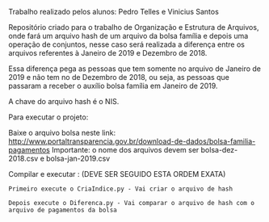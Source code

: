 Trabalho realizado pelos alunos: Pedro Telles e Vinicius Santos

Repositório criado para o trabalho de Organização e Estrutura de Arquivos, onde fará um arquivo hash de um arquivo da bolsa família e depois uma operação de conjuntos, nesse caso será realizada a diferença entre os arquivos referentes à Janeiro de 2019 e Dezembro de 2018.

Essa diferença pega as pessoas que tem somente no arquivo de Janeiro de 2019 e não tem no de Dezembro de 2018, ou seja, as pessoas que passaram a receber o auxílio bolsa família em Janeiro de 2019.

A chave do arquivo hash é o NIS.

Para executar o projeto:

  Baixe o arquivo bolsa neste link: http://www.portaltransparencia.gov.br/download-de-dados/bolsa-familia-pagamentos
  Importante: o nome dos arquivos devem ser bolsa-dez-2018.csv e bolsa-jan-2019.csv

  Compilar e executar : (DEVE SER SEGUIDO ESTA ORDEM EXATA)

    Primeiro execute o CriaIndice.py - Vai criar o arquivo de hash

    Depois execute o Diferenca.py - Vai comparar o arquivo de hash com o arquivo de pagamentos da bolsa

